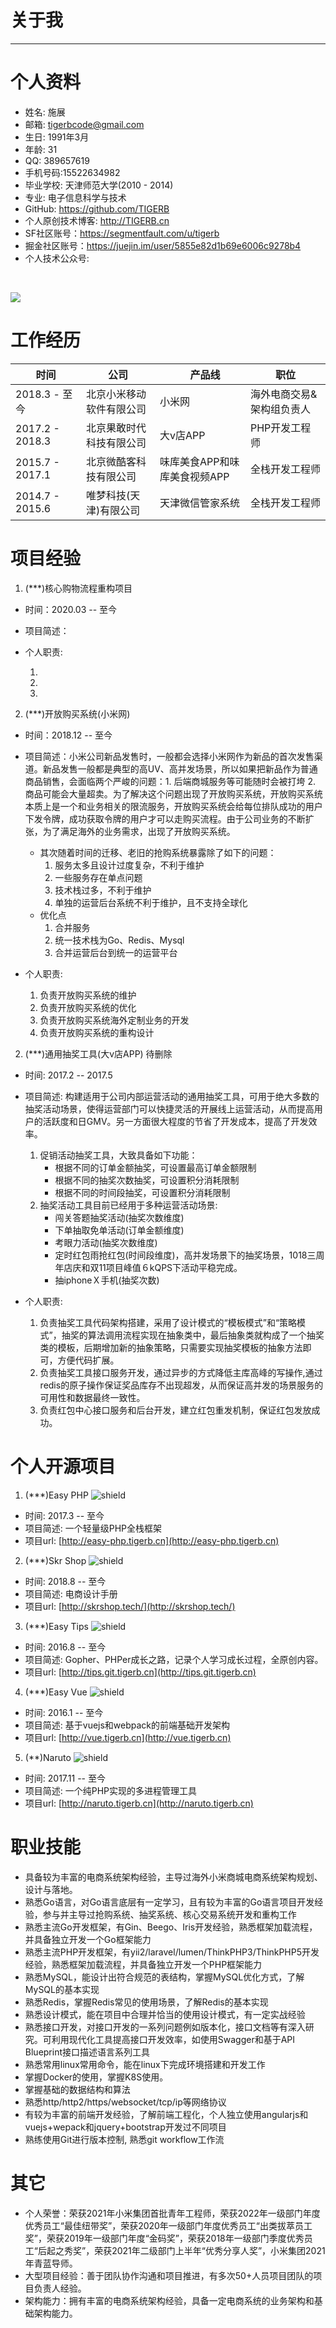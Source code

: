 
# 关于我

--------------------------------------------------------------------------------

# 个人资料

- 姓名: 施展
- 邮箱: tigerbcode@gmail.com
- 生日: 1991年3月
- 年龄: 31
- QQ: 389657619
- 手机号码:15522634982
- 毕业学校: 天津师范大学(2010 - 2014)
- 专业: 电子信息科学与技术
- GitHub: https://github.com/TIGERB
- 个人原创技术博客: http://TIGERB.cn
- SF社区账号：https://segmentfault.com/u/tigerb
- 掘金社区账号：https://juejin.im/user/5855e82d1b69e6006c9278b4
- 个人技术公众号: 
<br>

![](http://ro98r0r1a.hb-bkt.clouddn.com/wechat-blog-qrcode.jpg?imageMogr2/thumbnail/200x200!/format/webp/blur/1x0/quality/75|imageslim)

# 工作经历

时间               | 公司           |　产品线　| 职位
---------------- | ------------ | ------------ | --------
2018.3 - 至今 　　| 北京小米移动软件有限公司 | 小米网 | 海外电商交易&架构组负责人
2017.2 - 2018.3  | 北京果敢时代科技有限公司 | 大v店APP | PHP开发工程师
2015.7 - 2017.1  | 北京微酷客科技有限公司 | 味库美食APP和味库美食视频APP | 全栈开发工程师
2014.7 - 2015.6  | 唯梦科技(天津)有限公司 | 天津微信管家系统 | 全栈开发工程师

# 项目经验


1. (\*\*\*)核心购物流程重构项目
  - 时间：2020.03 -- 至今
  - 项目简述：
  - 个人职责:

    1. 
    2. 
    3. 

2. (\*\*\*)开放购买系统(小米网)
  - 时间：2018.12 -- 至今
  - 项目简述：小米公司新品发售时，一般都会选择小米网作为新品的首次发售渠道。新品发售一般都是典型的高UV、高并发场景，所以如果把新品作为普通商品销售，会面临两个严峻的问题：1. 后端商城服务等可能随时会被打垮 2. 商品可能会大量超卖。为了解决这个问题出现了开放购买系统，开放购买系统本质上是一个和业务相关的限流服务，开放购买系统会给每位排队成功的用户下发令牌，成功获取令牌的用户才可以走购买流程。由于公司业务的不断扩张，为了满足海外的业务需求，出现了开放购买系统。
    + 其次随着时间的迁移、老旧的抢购系统暴露除了如下的问题：
      1. 服务太多且设计过度复杂，不利于维护
      2. 一些服务存在单点问题
      3. 技术栈过多，不利于维护
      4. 单独的运营后台系统不利于维护，且不支持全球化
    + 优化点
      1. 合并服务
      3. 统一技术栈为Go、Redis、Mysql
      4. 合并运营后台到统一的运营平台

  - 个人职责:

    1. 负责开放购买系统的维护
    2. 负责开放购买系统的优化    
    3. 负责开放购买系统海外定制业务的开发
    4. 负责开放购买系统的重构设计

2. (\*\*\*)通用抽奖工具(大v店APP) 待删除
  - 时间: 2017.2 -- 2017.5
  - 项目简述: 构建适用于公司内部运营活动的通用抽奖工具，可用于绝大多数的抽奖活动场景，使得运营部门可以快捷灵活的开展线上运营活动，从而提高用户的活跃度和日GMV。另一方面很大程度的节省了开发成本，提高了开发效率。
    1. 促销活动抽奖工具，大致具备如下功能：
        - 根据不同的订单金额抽奖，可设置最高订单金额限制
        - 根据不同的抽奖次数抽奖，可设置积分消耗限制
        - 根据不同的时间段抽奖，可设置积分消耗限制
    2. 抽奖活动工具目前已经用于多种运营活动场景:
        - 闯关答题抽奖活动(抽奖次数维度)
        - 下单抽取免单活动(订单金额维度)
        - 考眼力活动(抽奖次数维度)
        - 定时红包雨抢红包(时间段维度)，高并发场景下的抽奖场景，1018三周年店庆和双11项目峰值６kQPS下活动平稳完成。
        - 抽iphoneＸ手机(抽奖次数)
  - 个人职责:

    1. 负责抽奖工具代码架构搭建，采用了设计模式的“模板模式”和“策略模式”，抽奖的算法调用流程实现在抽象类中，最后抽象类就构成了一个抽奖类的模板，后期增加新的抽象策略，只需要实现抽奖模板的抽象方法即可，方便代码扩展。
    2. 负责抽奖工具接口服务开发，通过异步的方式降低主库高峰的写操作,通过redis的原子操作保证奖品库存不出现超发，从而保证高并发的场景服务的可用性和数据最终一致性。
    3. 负责红包中心接口服务和后台开发，建立红包重发机制，保证红包发放成功。

# 个人开源项目

1. (\*\*\*)Easy PHP ![shield](https://img.shields.io/github/stars/tigerb/easy-php.svg?style=social&label=Star&maxAge=2592000)

  - 时间: 2017.3 -- 至今
  - 项目简述: 一个轻量级PHP全栈框架
  - 项目url: [http://easy-php.tigerb.cn](http://easy-php.tigerb.cn)

2. (\*\*\*)Skr Shop ![shield](https://img.shields.io/github/stars/skr-shop/manuals.svg?style=social&label=Star&maxAge=2592000)

  - 时间: 2018.8 -- 至今
  - 项目简述: 电商设计手册
  - 项目url: [http://skrshop.tech/](http://skrshop.tech/)

3. (\*\*\*)Easy Tips ![shield](https://img.shields.io/github/stars/tigerb/easy-tips.svg?style=social&label=Star&maxAge=2592000)

  - 时间: 2016.8 -- 至今
  - 项目简述: Gopher、PHPer成长之路，记录个人学习成长过程，全原创内容。
  - 项目url: [http://tips.git.tigerb.cn](http://tips.git.tigerb.cn)

4. (\*\*\*)Easy Vue ![shield](https://img.shields.io/github/stars/tigerb/easy-vue.svg?style=social&label=Star&maxAge=2592000)

  - 时间: 2016.1 -- 至今
  - 项目简述: 基于vuejs和webpack的前端基础开发架构
  - 项目url: [http://vue.tigerb.cn](http://vue.tigerb.cn)

5. (\*\*)Naruto ![shield](https://img.shields.io/github/stars/tigerb/naruto.svg?style=social&label=Star&maxAge=2592000)

  - 时间: 2017.11 -- 至今
  - 项目简述: 一个纯PHP实现的多进程管理工具
  - 项目url: [http://naruto.tigerb.cn](http://naruto.tigerb.cn)

# 职业技能

- 具备较为丰富的电商系统架构经验，主导过海外小米商城电商系统架构规划、设计与落地。
- 熟悉Go语言，对Go语言底层有一定学习，且有较为丰富的Go语言项目开发经验，参与并主导过抢购系统、抽奖系统、核心交易系统开发和重构工作
- 熟悉主流Go开发框架，有Gin、Beego、Iris开发经验，熟悉框架加载流程，并具备独立开发一个Go框架能力
- 熟悉主流PHP开发框架，有yii2/laravel/lumen/ThinkPHP3/ThinkPHP5开发经验，熟悉框架加载流程，并具备独立开发一个PHP框架能力
- 熟悉MySQL，能设计出符合规范的表结构，掌握MySQL优化方式，了解MySQL的基本实现
- 熟悉Redis，掌握Redis常见的使用场景，了解Redis的基本实现
- 熟悉设计模式，能在项目中合理并恰当的使用设计模式，有一定实战经验
- 熟悉接口开发，对接口开发的一系列问题例如版本化，接口文档等有深入研究。可利用现代化工具提高接口开发效率，如使用Swagger和基于API Blueprint接口描述语言系列工具
- 熟悉常用linux常用命令，能在linux下完成环境搭建和开发工作
- 掌握Docker的使用，掌握K8S使用。
- 掌握基础的数据结构和算法
- 熟悉http/http2/https/websocket/tcp/ip等网络协议
- 有较为丰富的前端开发经验，了解前端工程化，个人独立使用angularjs和vuejs+wepack和jquery+bootstrap开发过不同项目
- 熟练使用Git进行版本控制, 熟悉git workflow工作流

# 其它

- 个人荣誉：荣获2021年小米集团首批青年工程师，荣获2022年一级部门年度优秀员工“最佳纽带奖”，荣获2020年一级部门年度优秀员工“出类拔萃员工奖”，荣获2019年一级部门年度“金码奖”，荣获2018年一级部门季度优秀员工“后起之秀奖”，荣获2021年二级部门上半年“优秀分享人奖”，小米集团2021年青蓝导师。
- 大型项目经验：善于团队协作沟通和项目推进，有多次50+人员项目团队的项目负责人经验。
- 架构能力：拥有丰富的电商系统架构经验，具备一定电商系统的业务架构和基础架构能力。
